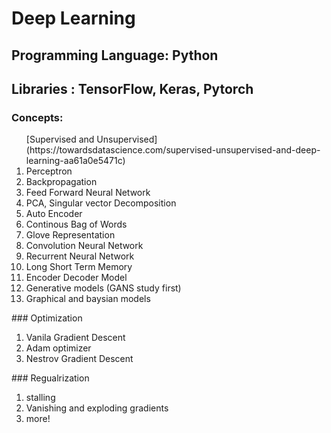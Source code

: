 # Deep Learning
## Programming Language: Python
## Libraries : TensorFlow, Keras, Pytorch
### Concepts:
<ol>
[Supervised and Unsupervised](https://towardsdatascience.com/supervised-unsupervised-and-deep-learning-aa61a0e5471c)
<li> Perceptron
<li> Backpropagation
<li> Feed Forward Neural Network
<li> PCA, Singular vector Decomposition
<li> Auto Encoder
<li> Continous Bag of Words
<li> Glove Representation
<li> Convolution Neural Network
<li> Recurrent Neural Network
<li> Long Short Term Memory
<li> Encoder Decoder Model
<li> Generative models (GANS study first)
<li> Graphical and baysian models
</ol>
### Optimization
<ol> 
<li> Vanila Gradient Descent
<li> Adam optimizer
<li> Nestrov Gradient Descent
</ol>
### Regualrization
<ol> 
<li> stalling
<li> Vanishing and exploding gradients
<li> more!
</ol>
